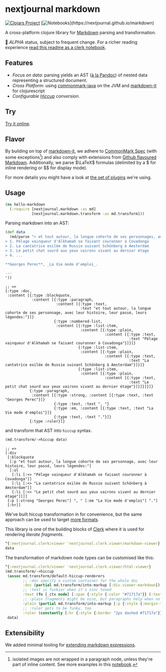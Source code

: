 # nextjournal markdown

[![Clojars Project](https://img.shields.io/clojars/v/io.github.nextjournal/markdown.svg)](https://clojars.org/io.github.nextjournal/markdown) [![Notebooks](https://img.shields.io/static/v1?label=clerk&message=notebooks&color=rgb(155,187,157))](https://nextjournal.github.io/markdown)

A cross-platform clojure library for [Markdown](https://en.wikipedia.org/wiki/Markdown) parsing and transformation.

🚧 _ALPHA_ status, subject to frequent change. For a richer reading experience [read this readme as a clerk notebook](https://nextjournal.github.io/markdown/README).

## Features

* _Focus on data_: parsing yields an AST ([à la Pandoc](https://nextjournal.github.io/markdown/notebooks/pandoc)) of nested data representing a structured document.
* _Cross Platform_: using [commonmark-java](https://github.com/commonmark/commonmark-java) on the JVM and [markdown-it](https://github.com/markdown-it/markdown-it) for clojurescript
* _Configurable [Hiccup](https://github.com/weavejester/hiccup) conversion_.

## Try

[Try it online](https://nextjournal.github.io/markdown/notebooks/try).

## Flavor

By building on top of [markdown-it](https://github.com/markdown-it/markdown-it), we adhere to [CommonMark Spec](https://spec.commonmark.org/0.30/) (with some exceptions[^images]) and also comply with extensions from [Github flavoured Markdown](https://github.github.com/gfm). Additionally, we parse $\LaTeX$ formulas (delimited by a $ for inline rendering or $$ for display mode).

For more details you might have a look at [the set of plugins](https://github.com/nextjournal/markdown/blob/main/src/js/markdown.js) we're using.

## Usage

```clojure
(ns hello-markdown
  (:require [nextjournal.markdown :as md]
            [nextjournal.markdown.transform :as md.transform]))
```

Parsing markdown into an AST:

```clojure
(def data 
  (md/parse "> et tout autour, la longue cohorte de ses personnages, avec leur histoire, leur passé, leurs légendes:
> 1. Pélage vainqueur d'Alkhamah se faisant couronner à Covadonga
> 2. La cantatrice exilée de Russie suivant Schönberg à Amsterdam
> 3. Le petit chat sourd aux yeux vairons vivant au dernier étage
> 4. ...

**Georges Perec**, _La Vie mode d'emploi_.

---
"))
```
    ;; =>
    {:type :doc,
     :content [{:type :blockquote,
                :content [{:type :paragraph,
                           :content [{:type :text,
                                      :text "et tout autour, la longue cohorte de ses personnage, avec leur histoire, leur passé, leurs légendes:"}]}
                          {:type :numbered-list,
                           :content [{:type :list-item,
                                      :content [{:type :plain,
                                                 :content [{:type :text,
                                                            :text "Pélage vainqueur d'Alkhamah se faisant couronner à Covadonga"}]}]}
                                     {:type :list-item,
                                      :content [{:type :plain,
                                                 :content [{:type :text,
                                                            :text "La cantatrice exilée de Russie suivant Schönberg à Amsterdam"}]}]}
                                     {:type :list-item,
                                      :content [{:type :plain,
                                                 :content [{:type :text,
                                                            :text "Le petit chat sourd aux yeux vairons vivant au dernier étage"}]}]}]}]}
               {:type :paragraph,
                :content [{:type :strong, :content [{:type :text, :text "Georges Perec"}]}
                          {:type :text, :text ", "}
                          {:type :em, :content [{:type :text, :text "La Vie mode d'emploi"}]}
                          {:type :text, :text "."}]}
               {:type :ruler}]}

and transform that AST into `hiccup` syntax.

```clojure
(md.transform/->hiccup data)
```
    ;; =>
    [:div
     [:blockquote
      [:p "et tout autour, la longue cohorte de ses personnage, avec leur histoire, leur passé, leurs légendes:"]
      [:ol
       [:li [:<> "Pélage vainqueur d'Alkhamah se faisant couronner à Covadonga"]]
       [:li [:<> "La cantatrice exilée de Russie suivant Schönberg à Amsterdam"]]
       [:li [:<> "Le petit chat sourd aux yeux vairons vivant au dernier étage"]]]]
     [:p [:strong "Georges Perec"] ", " [:em "La Vie mode d'emploi"] "."]
     [:hr]]

We've built hiccup transformation in for convenience, but the same approach can be used to target [more formats](https://nextjournal.github.io/markdown/notebooks/pandoc).

This library is one of the building blocks of [Clerk](https://github.com/nextjournal/clerk) where it is used for rendering _literate fragments_.

```clojure
^{:nextjournal.clerk/viewer 'nextjournal.clerk.viewer/markdown-viewer}
data
```

The transformation of markdown node types can be customised like this:

```clojure
^{:nextjournal.clerk/viewer 'nextjournal.clerk.viewer/html-viewer}
(md.transform/->hiccup
 (assoc md.transform/default-hiccup-renderers
        ;; :doc specify a custom container for the whole doc
        :doc (partial md.transform/into-markup [:div.viewer-markdown])
        ;; :text is funkier when it's zinc toned 
        :text (fn [_ctx node] [:span {:style {:color "#71717a"}} (:text node)])
        ;; :plain fragments might be nice, but paragraphs help when no reagent is at hand
        :plain (partial md.transform/into-markup [:p {:style {:margin-top "-1.2rem"}}])
        ;; :ruler gets to be funky, too
        :ruler (constantly [:hr {:style {:border "2px dashed #71717a"}}]))
 data)
```

## Extensibility

We added minimal tooling for [extending markdown expressions](https://nextjournal.github.io/markdown/notebooks/parsing_extensibility).

[^images]: isolated images are not wrapped in a paragraph
node, unless they're part of inline content. See more examples in this [notebook](https://nextjournal.github.io/markdown/notebooks/images).
